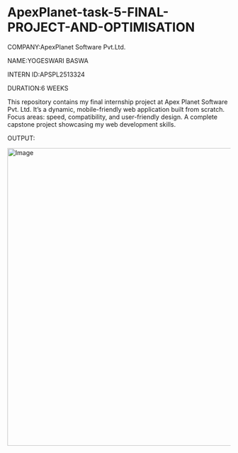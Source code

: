 # ApexPlanet-task-5-FINAL-PROJECT-AND-OPTIMISATION

COMPANY:ApexPlanet Software Pvt.Ltd.

NAME:YOGESWARI BASWA

INTERN ID:APSPL2513324

DURATION:6 WEEKS

This repository contains my final internship project at Apex Planet Software Pvt. Ltd.
It’s a dynamic, mobile-friendly web application built from scratch.
Focus areas: speed, compatibility, and user-friendly design.
A complete capstone project showcasing my web development skills.

OUTPUT:

<img width="1581" height="673" alt="Image" src="https://github.com/user-attachments/assets/d5045c8f-f65c-417d-8876-86eaee05dd67" />
